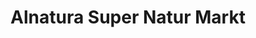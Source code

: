 ---
title: "Alnatura Super Natur Markt"
url: /frankfurt-am-main/alnatura-super-natur-markt-hedderichstrasse/
shop: Supermarkt
---
